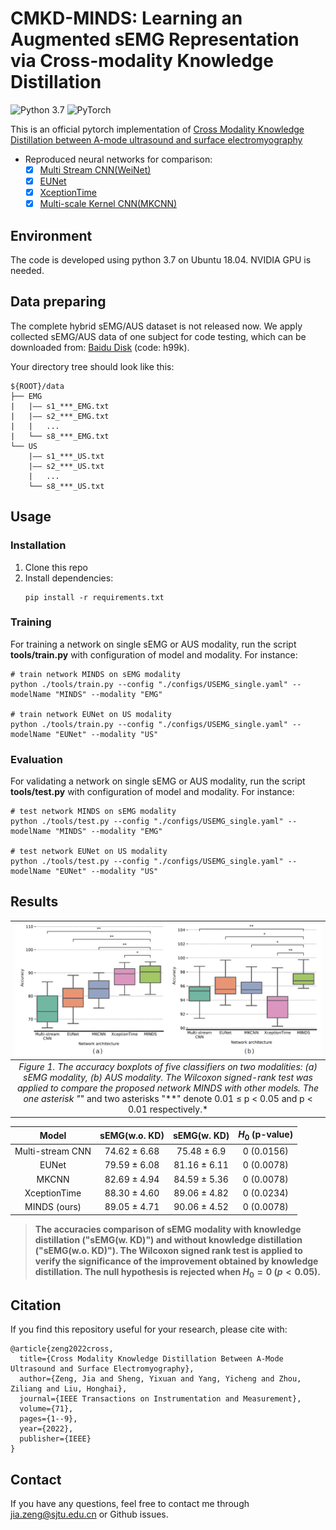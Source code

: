# CMKD-MINDS: Learning an Augmented sEMG Representation via Cross-modality Knowledge Distillation
![Python 3.7](https://img.shields.io/badge/python-3.7-green.svg?style=plastic)
![PyTorch](https://img.shields.io/badge/PyTorch%20-%23EE4C2C.svg?style=plastic)

This is an official pytorch implementation of [Cross Modality Knowledge Distillation between A-mode ultrasound and surface electromyography](https://ieeexplore.ieee.org/document/9845471/)

* Reproduced neural networks for comparison:
  * [x] [Multi Stream CNN(WeiNet)](https://www.sciencedirect.com/science/article/abs/pii/S0167865517304439)
  * [x] [EUNet](https://github.com/increase24/EUNet)
  * [x] [XceptionTime](https://arxiv.org/abs/1911.03803)
  * [x] [Multi-scale Kernel CNN(MKCNN)](https://ieeexplore.ieee.org/document/9495836)

## Environment
The code is developed using python 3.7 on Ubuntu 18.04. NVIDIA GPU is needed.


## Data preparing
The complete hybrid sEMG/AUS dataset is not released now. We apply collected sEMG/AUS data of one subject for code testing, which can be downloaded from: [Baidu Disk](https://pan.baidu.com/s/1qitEFqvwPmD20HnbqgsDcg)
(code: h99k).

Your directory tree should look like this: 
```
${ROOT}/data
├── EMG
|   |—— s1_***_EMG.txt
|   |—— s2_***_EMG.txt
|   |   ...
|   └── s8_***_EMG.txt
└── US
    |—— s1_***_US.txt
    |—— s2_***_US.txt
    |   ...
    └── s8_***_US.txt
```

## Usage
### Installation
1. Clone this repo
2. Install dependencies:
   ```
   pip install -r requirements.txt
   ```
### Training
For training a network on single sEMG or AUS modality, run the script **tools/train.py** with configuration of model and modality. For instance:
```
# train network MINDS on sEMG modality
python ./tools/train.py --config "./configs/USEMG_single.yaml" --modelName "MINDS" --modality "EMG"

# train network EUNet on US modality
python ./tools/train.py --config "./configs/USEMG_single.yaml" --modelName "EUNet" --modality "US"
```
### Evaluation
For validating a network on single sEMG or AUS modality, run the script **tools/test.py** with configuration of model and modality. For instance:
```
# test network MINDS on sEMG modality
python ./tools/test.py --config "./configs/USEMG_single.yaml" --modelName "MINDS" --modality "EMG"

# test network EUNet on US modality
python ./tools/test.py --config "./configs/USEMG_single.yaml" --modelName "EUNet" --modality "US"
```

## Results
| ![result](figs/results_EMG_AUS.png) | 
|:--:| 
| *Figure 1. The accuracy boxplots of five classifiers on two modalities: (a) sEMG modality, (b) AUS modality. The Wilcoxon signed-rank test was applied to compare the proposed network MINDS with other models. The one asterisk "*" and two asterisks "**" denote 0.01 ≤ p < 0.05 and  p < 0.01 respectively.* |

| Model | sEMG(w.o. KD) | sEMG(w. KD) | $H_0$ (p-value)|
| :---: | :---: | :---: | :---: |
| Multi-stream CNN | 74.62 ± 6.68 | 75.48 ± 6.9 | 0 (0.0156)|
| EUNet | 79.59 ± 6.08 | 81.16 ± 6.11 | 0 (0.0078)|
| MKCNN | 82.69 ± 4.94 | 84.59 ± 5.36 | 0 (0.0078)|
| XceptionTime  | 88.30 ± 4.60 | 89.06 ± 4.82 | 0 (0.0234)|
| MINDS (ours)  | 89.05 ± 4.71  | 90.06 ± 4.52 | 0 (0.0078)|
>**The accuracies comparison of sEMG modality with knowledge distillation ("sEMG(w. KD)") and without knowledge distillation ("sEMG(w.o. KD)"). The Wilcoxon signed rank test is applied to verify the significance of the improvement obtained by knowledge distillation. The null hypothesis is rejected when $H_0 = 0$ ($p< 0.05$).**


## Citation
If you find this repository useful for your research, please cite with:
```
@article{zeng2022cross,
  title={Cross Modality Knowledge Distillation Between A-Mode Ultrasound and Surface Electromyography},
  author={Zeng, Jia and Sheng, Yixuan and Yang, Yicheng and Zhou, Ziliang and Liu, Honghai},
  journal={IEEE Transactions on Instrumentation and Measurement},
  volume={71},
  pages={1--9},
  year={2022},
  publisher={IEEE}
}
```


## Contact
If you have any questions, feel free to contact me through jia.zeng@sjtu.edu.cn or Github issues.

